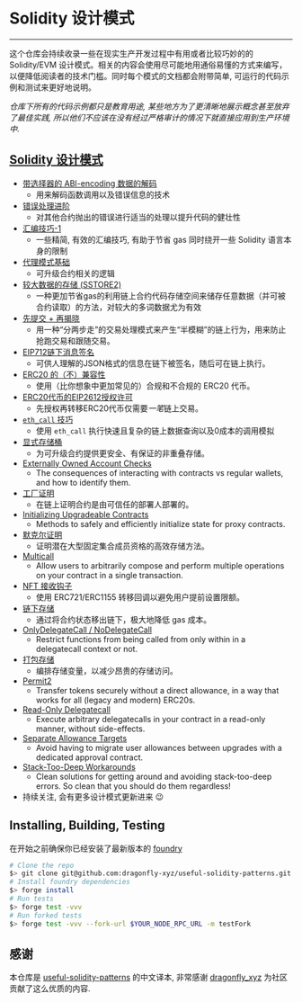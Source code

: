 # Solidity 设计模式
---

这个仓库会持续收录一些在现实生产开发过程中有用或者比较巧妙的的 Solidity/EVM 设计模式。相关的内容会使用尽可能地用通俗易懂的方式来编写，以便降低阅读者的技术门槛。同时每个模式的文档都会附带简单, 可运行的代码示例和测试来更好地说明。

*仓库下所有的代码示例都只是教育用途, 某些地方为了更清晰地展示概念甚至放弃了最佳实践, 所以他们不应该在没有经过严格审计的情况下就直接应用到生产环境中.*


## [Solidity 设计模式](./patterns)
- [带选择器的 ABI-encoding 数据的解码](./patterns/abi-decode-with-selector/)
    - 用来解码函数调用以及错误信息的技术
- [错误处理进阶](./patterns/error-handling)
    - 对其他合约抛出的错误进行适当的处理以提升代码的健壮性
- [汇编技巧-1](./patterns/assembly-tricks-1)
    - 一些精简, 有效的汇编技巧, 有助于节省 gas 同时绕开一些 Solidity 语言本身的限制
- [代理模式基础](./patterns/basic-proxies)
    - 可升级合约相关的逻辑
- [较大数据的存储 (SSTORE2)](./patterns/big-data-storage)
    - 一种更加节省gas的利用链上合约代码存储空间来储存任意数据（并可被合约读取）的方法，对较大的多词数据尤为有效
- [先提交 + 再揭晓](./patterns/commit-reveal)
    - 用一种“分两步走”的交易处理模式来产生“半模糊”的链上行为，用来防止抢跑交易和跟随交易。
- [EIP712链下消息签名](./patterns/eip712-signed-messages)
    - 可供人理解的JSON格式的信息在链下被签名，随后可在链上执行。
- [ERC20 的（不）兼容性](./patterns/erc20-compatibility)
    - 使用（比你想象中更加常见的）合规和不合规的 ERC20 代币。
- [ERC20代币的EIP2612授权许可](./patterns/erc20-permit)
    - 先授权再转移ERC20代币仅需要*一笔*链上交易。
- [`eth_call` 技巧](./patterns/eth_call-tricks)
    - 使用 `eth_call` 执行快速且复杂的链上数据查询以及0成本的调用模拟
- [显式存储桶](./patterns/explicit-storage-buckets)
    - 为可升级合约提供更安全、有保证的非重叠存储。
- [Externally Owned Account Checks](./patterns/eoa-checks)
    - The consequences of interacting with contracts vs regular wallets, and how to identify them.
- [工厂证明](./patterns/factory-proofs)
    - 在链上证明合约是由可信任的部署人部署的。
- [Initializing Upgradeable Contracts](./patterns/initializing-upgradeable-contracts)
    - Methods to safely and efficiently initialize state for proxy contracts.
- [默克尔证明](./patterns/merkle-proofs)
    - 证明潜在大型固定集合成员资格的高效存储方法。
- [Multicall](./patterns/multicall)
    - Allow users to arbitrarily compose and perform multiple operations on your contract in a single transaction.
- [NFT 接收钩子](./patterns/nft-receive-hooks)
    - 使用 ERC721/ERC1155 转移回调以避免用户提前设置限额。
- [链下存储](./patterns/off-chain-storage)
    - 通过将合约状态移出链下，极大地降低 gas 成本。
- [OnlyDelegateCall / NoDelegateCall](./patterns/only-delegatecall-no-delegatecall/)
    - Restrict functions from being called from only within in a delegatecall context or not.
- [打包存储](./patterns/packing-storage)
    - 编排存储变量，以减少昂贵的存储访问。
- [Permit2](./patterns/permit2)
    - Transfer tokens securely without a direct allowance, in a way that works for all (legacy and modern) ERC20s.
- [Read-Only Delegatecall](./patterns/readonly-delegatecall)
    - Execute arbitrary delegatecalls in your contract in a read-only manner, without side-effects.
- [Separate Allowance Targets](./patterns/separate-allowance-targets/)
    - Avoid having to migrate user allowances between upgrades with a dedicated approval contract.
- [Stack-Too-Deep Workarounds](./patterns/stack-too-deep/)
    - Clean solutions for getting around and avoiding stack-too-deep errors. So clean that you should do them regardless!
- 持续关注, 会有更多设计模式更新进来 😉

## Installing, Building, Testing

在开始之前确保你已经安装了最新版本的 [foundry](https://book.getfoundry.sh/getting-started/installation)

```bash
# Clone the repo
$> git clone git@github.com:dragonfly-xyz/useful-solidity-patterns.git
# Install foundry dependencies
$> forge install
# Run tests
$> forge test -vvv
# Run forked tests
$> forge test -vvv --fork-url $YOUR_NODE_RPC_URL -m testFork
```

## 感谢
本仓库是 [useful-solidity-patterns](https://github.com/dragonfly-xyz/useful-solidity-patterns/tree/main) 的中文译本, 非常感谢 [dragonfly_xyz](https://twitter.com/dragonfly_xyz) 为社区贡献了这么优质的内容.
